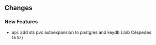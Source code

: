## Changes

### New Features

* api: add sts pvc autoexpansion to postgres and keydb (Job Céspedes Ortiz)

